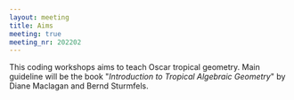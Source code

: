 ```yaml
---
layout: meeting
title: Aims
meeting: true
meeting_nr: 202202
---
```


This coding workshops aims to teach Oscar tropical geometry. Main guideline will be the book "*Introduction to Tropical Algebraic Geometry*" by Diane Maclagan and Bernd Sturmfels.
